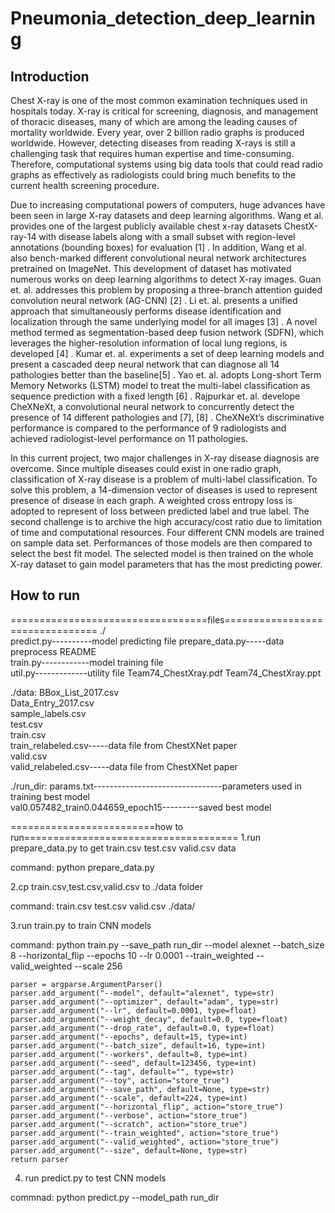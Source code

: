 # Pneumonia_detection_deep_learning

## Introduction 

Chest X-ray is one of the most common examination techniques used in hospitals today. X-ray is critical for screening, diagnosis, and management of thoracic diseases, many of which are among the leading causes of mortality worldwide. Every year, over 2 billion radio graphs is produced worldwide. However, detecting diseases from reading X-rays is still a challenging task that requires human expertise and time-consuming. Therefore, computational systems using big data tools that could read radio graphs as effectively as radiologists could bring much benefits to the current health screening procedure. ⁠


Due to increasing computational powers of computers, huge advances have been seen in large X-ray datasets and deep learning algorithms. Wang et al. provides one of the largest publicly available chest x-ray datasets ChestX-ray-14 with disease labels along with a small subset with region-level annotations (bounding boxes) for evaluation [1] ⁠. In addition, Wang et al. also bench-marked different convolutional neural network architectures pretrained on ImageNet. This development of dataset has motivated numerous works on deep learning algorithms to detect X-ray images. Guan et. al. addresses this problem by proposing a three-branch attention guided convolution neural network (AG-CNN) [2] ⁠. Li et. al. presents a unified approach that simultaneously performs disease identification and localization through the same underlying model for all images [3] ⁠. A novel method termed as segmentation-based deep fusion network (SDFN), which leverages the higher-resolution information of local lung regions, is developed [4] ⁠. Kumar et. al. experiments a set of deep learning models and present a cascaded deep neural network that can diagnose all 14 pathologies better than the baseline[5] ⁠. Yao et. al. adopts Long-short Term Memory Networks (LSTM) model to treat the multi-label classification as sequence prediction with a fixed length [6] ⁠. Rajpurkar et. al. develope CheXNeXt, a convolutional neural network to concurrently detect the presence of 14 different pathologies and [7], [8] ⁠. CheXNeXt’s discriminative performance is compared to the performance of 9 radiologists and achieved radiologist-level performance on 11 pathologies.

In this current project, two major challenges in X-ray disease diagnosis are overcome. Since multiple diseases could exist in one radio graph, classification of X-ray disease is a problem of multi-label classification. To solve this problem, a 14-dimension vector of diseases is used to represent presence of disease in each graph. A weighted cross entropy loss is adopted to represent of loss between predicted label and true label. The second challenge is to archive the high accuracy/cost ratio due to limitation of time and computational resources. Four different CNN models are trained on sample data set. Performances of those models are then compared to select the best fit model. The selected model is then trained on the whole X-ray dataset to gain model parameters that has the most predicting power.


## How to run 

==================================files================================
./   
predict.py----------model predicting file
prepare_data.py-----data preprocess 
README  
train.py------------model training file   
util.py-------------utility file
Team74_ChestXray.pdf
Team74_ChestXray.ppt

./data:
BBox_List_2017.csv  
Data_Entry_2017.csv  
sample_labels.csv  
test.csv  
train.csv  
train_relabeled.csv-----data file from ChestXNet paper  
valid.csv  
valid_relabeled.csv-----data file from ChestXNet paper 

./run_dir:
params.txt--------------------------------parameters used in training best model   
val0.057482_train0.044659_epoch15---------saved best model  

=========================how to run=====================================
1.run prepare_data.py to get train.csv test.csv valid.csv data 

command: python prepare_data.py

2.cp train.csv,test.csv,valid.csv to ./data folder

command: train.csv test.csv valid.csv ./data/

3.run train.py to train CNN models

command: python train.py --save_path run_dir --model alexnet --batch_size 8 --horizontal_flip --epochs 10 --lr 0.0001 --train_weighted --valid_weighted --scale 256

    parser = argparse.ArgumentParser()
    parser.add_argument("--model", default="alexnet", type=str)
    parser.add_argument("--optimizer", default="adam", type=str)
    parser.add_argument("--lr", default=0.0001, type=float)
    parser.add_argument("--weight_decay", default=0.0, type=float)
    parser.add_argument("--drop_rate", default=0.0, type=float)
    parser.add_argument("--epochs", default=15, type=int)
    parser.add_argument("--batch_size", default=16, type=int)
    parser.add_argument("--workers", default=8, type=int)
    parser.add_argument("--seed", default=123456, type=int)
    parser.add_argument("--tag", default="", type=str)
    parser.add_argument("--toy", action="store_true")
    parser.add_argument("--save_path", default=None, type=str)
    parser.add_argument("--scale", default=224, type=int)
    parser.add_argument("--horizontal_flip", action="store_true")
    parser.add_argument("--verbose", action="store_true")
    parser.add_argument("--scratch", action="store_true")
    parser.add_argument("--train_weighted", action="store_true")
    parser.add_argument("--valid_weighted", action="store_true")
    parser.add_argument("--size", default=None, type=str)
    return parser

4. run predict.py  to test CNN models

commnad: python predict.py --model_path run_dir  
